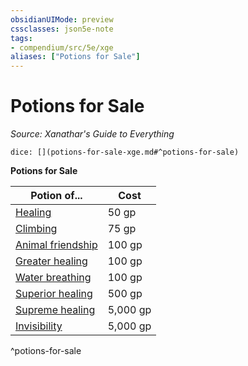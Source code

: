 ```yaml
---
obsidianUIMode: preview
cssclasses: json5e-note
tags:
- compendium/src/5e/xge
aliases: ["Potions for Sale"]
---
```

# Potions for Sale
*Source: Xanathar's Guide to Everything* 

`dice: [](potions-for-sale-xge.md#^potions-for-sale)`

**Potions for Sale**

| Potion of... | Cost |
|--------------|------|
| [Healing](/3-Mechanics/CLI/items/potion-of-healing.md) | 50 gp |
| [Climbing](/3-Mechanics/CLI/items/potion-of-climbing.md) | 75 gp |
| [Animal friendship](/3-Mechanics/CLI/items/potion-of-animal-friendship.md) | 100 gp |
| [Greater healing](/3-Mechanics/CLI/items/potion-of-greater-healing.md) | 100 gp |
| [Water breathing](/3-Mechanics/CLI/items/potion-of-water-breathing.md) | 100 gp |
| [Superior healing](/3-Mechanics/CLI/items/potion-of-superior-healing.md) | 500 gp |
| [Supreme healing](/3-Mechanics/CLI/items/potion-of-supreme-healing.md) | 5,000 gp |
| [Invisibility](/3-Mechanics/CLI/items/potion-of-invisibility.md) | 5,000 gp |
^potions-for-sale